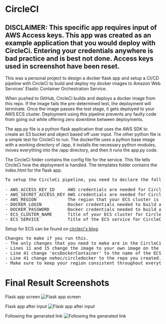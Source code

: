 # CircleCI
DISCLAIMER: This specific app requires input of AWS Access keys. This app was created as an example application that you would deploy with CircleCi. Entering your credentials anywhere is bad practice and is best not done. Access keys used in screenshot have been reset.
---------------------------------------------------------------------------------------------------------------------------------------------------------------------------------

This was a personal project to design a docker flask app and setup a CI/CD pipeline with CircleCi to build and deploy my docker images to Amazon Web Services' Elastic Container Orchestration Service. 

When pushed to GitHub, CircleCi builds and deploys a docker image from this repo. If the image fails the pre-determined test, the deployment will terminate. Once the image passes the test stage, it gets deployed to your AWS ECS cluster. Deployment using this pipeline prevents any faulty code from going out while offering zero downtime between deployments.

The app.py file is a python flask application that uses the AWS SDK to create an S3 bucket and object based off user input. The other python file is a simple test for CircleCi to run. The dockerfile uses a python base image with a working directory of /app, it installs the necessary python modules, moves everything into the /app directory, and then it runs the app.py code. 

The CircleCi folder contains the config file for the service. This file tells CircleCi how the deployment is handled. The templates folder contains the index.html for the flask app. 

<pre>
To setup the CircleCi pipeline, you need to declare the following environmental variables within the project settings: 

- AWS_ACCESS_KEY_ID     AWS credentials are needed for CircleCi to push the image into production on AWS ECS.
- AWS_SECRET_ACCESS_KEY AWS credentials are needed for CircleCi to push the image into production on AWS ECS.
- AWS_REGION            The region that your ECS cluster is in.
- DOCKER_LOGIN          Docker credentials needed to build and push the image to Docker Hub.
- DOCKER_PASSWORD       Docker credentials needed to build and push the image to Docker Hub.
- ECS_CLUSTER_NAME      Title of your ECS cluster for CircleCi to push the image to.
- ECS_SERVICE           Title of the ECS service for CircleCI to deploy to.
</pre>

Setup for ECS can be found on [circleci's blog](https://circleci.com/blog/use-circleci-orbs-to-build-test-and-deploy-a-simple-go-application-to-aws-ecs/).

<pre>
Changes to make if you run this.
- The only changes that you need to make are in the CircleCi config.yml. 
- Lines 11 and 15 change the image to your own image on the dockerhub repo that you make.
- Line 41 change 'ecsDockerContainer' to the name of the ECS container that you make. 
- Line 41 change nehoc/circledocker to the repo you created.
- Make sure to keep your region consistent throughout everything.
</pre>


# Final Result Screenshots

Flask app screen
![Flask app screen](http://media.discordapp.net/attachments/400469377998258179/771138782652399666/unknown.png)  


Flask app after input
![Flask app after input](https://media.discordapp.net/attachments/400469377998258179/771138857335914496/unknown.png)  


Following the generated link
![Following the generated link](https://media.discordapp.net/attachments/400469377998258179/771138980904960010/unknown.png)  
